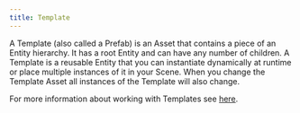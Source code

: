 ```yaml
---
title: Template
---
```


A Template (also called a Prefab) is an Asset that contains a piece of an Entity hierarchy. It has a root Entity and can have any number of children. A Template is a reusable Entity that you can instantiate dynamically at runtime or place multiple instances of it in your Scene. When you change the Template Asset all instances of the Template will also change.

For more information about working with Templates see [here][1].

[1]: /user-manual/editor/templates/
